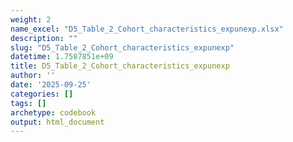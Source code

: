 ```yaml
---
weight: 2
name_excel: "D5_Table_2_Cohort_characteristics_expunexp.xlsx"
description: ""
slug: "D5_Table_2_Cohort_characteristics_expunexp"
datetime: 1.7587851e+09
title: D5_Table_2_Cohort_characteristics_expunexp
author: ''
date: '2025-09-25'
categories: []
tags: []
archetype: codebook
output: html_document
---
```


<div class="tabcontent"></div>
